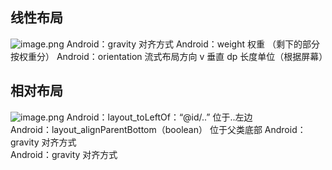 ## 线性布局
![image.png](https://i.loli.net/2019/11/06/k2UrORn4sXpQgjI.png)		Android：gravity 对齐方式
Android：weight 权重 （剩下的部分按权重分）		Android：orientation 流式布局方向 v 垂直
dp 长度单位（根据屏幕）
  

## 相对布局
![image.png](https://i.loli.net/2019/11/06/cLDGPCTiO3e9WvH.png)
Android：layout_toLeftOf：“@id/..” 位于..左边    
Android：layout_alignParentBottom（boolean） 位于父类底部
Android：gravity 对齐方式             
Android：gravity 对齐方式             
